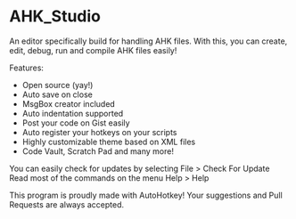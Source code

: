 ﻿AHK_Studio
==========

An editor specifically build for handling AHK files.
With this, you can create, edit, debug, run and compile AHK files easily!

Features:
- Open source (yay!)
- Auto save on close
- MsgBox creator included
- Auto indentation supported
- Post your code on Gist easily
- Auto register your hotkeys on your scripts
- Highly customizable theme based on XML files
- Code Vault, Scratch Pad and many more!

You can easily check for updates by selecting File > Check For Update
Read most of the commands on the menu Help > Help

This program is proudly made with AutoHotkey!
Your suggestions and Pull Requests are always accepted.